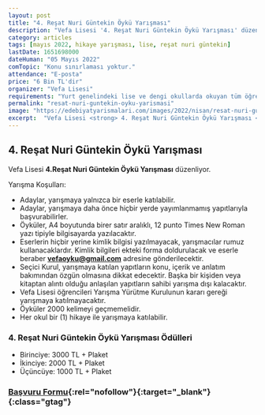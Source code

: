 ```yaml
---
layout: post
title: "4. Reşat Nuri Güntekin Öykü Yarışması"
description: "Vefa Lisesi '4. Reşat Nuri Güntekin Öykü Yarışması' düzenliyor."
category: articles
tags: [mayıs 2022, hikaye yarışması, lise, reşat nuri güntekin]
lastDate: 1651698000
dateHuman: "05 Mayıs 2022"
comTopic: "Konu sınırlaması yoktur."
attendance: "E-posta"
price: "6 Bin TL'dir"
organizer: "Vefa Lisesi"
requirements: "Yurt genelindeki lise ve dengi okullarda okuyan tüm öğrenciler katılabilir."
permalink: "resat-nuri-guntekin-oyku-yarismasi"
image: "https://edebiyatyarismalari.com/images/2022/nisan/resat-nuri-guntekin-oyku-yarismasi.jpg"
excerpt:  "Vefa Lisesi <strong> 4. Reşat Nuri Güntekin Öykü Yarışması </strong> düzenliyor."
---
```


## 4. Reşat Nuri Güntekin Öykü Yarışması
Vefa Lisesi **4.Reşat Nuri Güntekin Öykü Yarışması** düzenliyor.

Yarışma Koşulları:
- Adaylar, yarışmaya yalnızca bir eserle katılabilir.
- Adaylar, yarışmaya daha önce hiçbir yerde yayımlanmamış yapıtlarıyla başvurabilirler.
- Öyküler, A4 boyutunda birer satır aralıklı, 12 punto Times New Roman yazı tipiyle bilgisayarda yazılacaktır.
- Eserlerin hiçbir yerine kimlik bilgisi yazılmayacak, yarışmacılar rumuz kullanacaklardır. Kimlik bilgileri ekteki forma doldurulacak ve eserle beraber **vefaoyku@gmail.com** adresine gönderilecektir.
- Seçici Kurul, yarışmaya katılan yapıtların konu, içerik ve anlatım bakımından özgün olmasına dikkat edecektir. Başka bir kişiden veya kitaptan alıntı olduğu anlaşılan yapıtların sahibi yarışma dışı kalacaktır.
- Vefa Lisesi öğrencileri Yarışma Yürütme Kurulunun kararı gereği yarışmaya katılmayacaktır.
- Öyküler 2000 kelimeyi geçmemelidir.
- Her okul bir (1) hikaye ile yarışmaya katılabilir.


### 4. Reşat Nuri Güntekin Öykü Yarışması Ödülleri
- Birinciye: 3000 TL + Plaket
- İkinciye: 2000 TL + Plaket
- Üçüncüye: 1000 TL + Plaket

### [Başvuru Formu](https://vefalisesi.meb.k12.tr/icerikler/4resat-nuri-guntekin-oyku-yarismasi_12720698.html/?ref=edebiyatyarismalari.com){:rel="nofollow"}{:target="_blank"}{:class="gtag"}